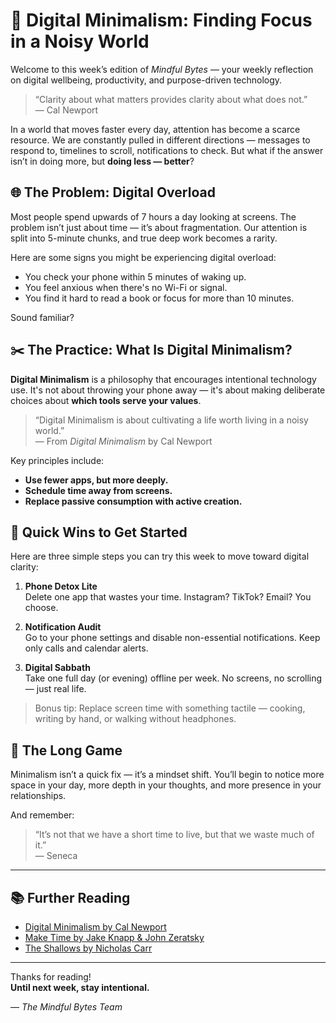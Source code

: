 # 🧠 Digital Minimalism: Finding Focus in a Noisy World

Welcome to this week’s edition of *Mindful Bytes* — your weekly reflection on digital wellbeing, productivity, and purpose-driven technology.

> “Clarity about what matters provides clarity about what does not.”  
> — Cal Newport

In a world that moves faster every day, attention has become a scarce resource. We are constantly pulled in different directions — messages to respond to, timelines to scroll, notifications to check. But what if the answer isn’t in doing more, but **doing less — better**?

## 🌐 The Problem: Digital Overload

Most people spend upwards of 7 hours a day looking at screens. The problem isn’t just about time — it’s about fragmentation. Our attention is split into 5-minute chunks, and true deep work becomes a rarity.

Here are some signs you might be experiencing digital overload:

- You check your phone within 5 minutes of waking up.
- You feel anxious when there's no Wi-Fi or signal.
- You find it hard to read a book or focus for more than 10 minutes.

Sound familiar?

## ✂️ The Practice: What Is Digital Minimalism?

**Digital Minimalism** is a philosophy that encourages intentional technology use. It's not about throwing your phone away — it's about making deliberate choices about **which tools serve your values**.

> “Digital Minimalism is about cultivating a life worth living in a noisy world.”  
> — From *Digital Minimalism* by Cal Newport

Key principles include:

- **Use fewer apps, but more deeply.**
- **Schedule time away from screens.**
- **Replace passive consumption with active creation.**

## 🔧 Quick Wins to Get Started

Here are three simple steps you can try this week to move toward digital clarity:

1. **Phone Detox Lite**  
   Delete one app that wastes your time. Instagram? TikTok? Email? You choose.

2. **Notification Audit**  
   Go to your phone settings and disable non-essential notifications. Keep only calls and calendar alerts.

3. **Digital Sabbath**  
   Take one full day (or evening) offline per week. No screens, no scrolling — just real life.

> Bonus tip: Replace screen time with something tactile — cooking, writing by hand, or walking without headphones.

## 🧭 The Long Game

Minimalism isn’t a quick fix — it’s a mindset shift. You’ll begin to notice more space in your day, more depth in your thoughts, and more presence in your relationships.

And remember:

> “It’s not that we have a short time to live, but that we waste much of it.”  
> — Seneca

---

## 📚 Further Reading

- [Digital Minimalism by Cal Newport](https://www.calnewport.com/books/digital-minimalism/)
- [Make Time by Jake Knapp & John Zeratsky](https://maketimebook.com/)
- [The Shallows by Nicholas Carr](https://www.nicholascarr.com/?page_id=16)

---

Thanks for reading!  
**Until next week, stay intentional.**

— *The Mindful Bytes Team*